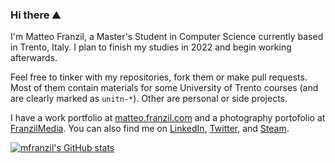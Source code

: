 ### Hi there ⛰

I'm Matteo Franzil, a Master's Student in Computer Science currently based in Trento, Italy. I plan to finish my studies in 2022 and begin working afterwards.

Feel free to tinker with my repositories, fork them or make pull requests. Most of them contain materials for some University of Trento courses (and are clearly marked as `unitn-*`). Other are personal or side projects.

I have a work portfolio at [matteo.franzil.com](https://matteo.franzil.com/) and a photography portofolio at [FranzilMedia](https://www.franzilmedia.com/matteo-franzil/). You can also find me on [LinkedIn](https://www.linkedin.com/in/matteo-franzil-20823414b/), [Twitter](https://twitter.com/qwilava), and [Steam](https://steamcommunity.com/id/qwilava). 




<!--
**mfranzil/mfranzil** is a ✨ _special_ ✨ repository because its `README.md` (this file) appears on your GitHub profile.

Here are some ideas to get you started:

- 🔭 I’m currently working on ...
- 🌱 I’m currently learning ...
- 👯 I’m looking to collaborate on ...
- 🤔 I’m looking for help with ...
- 💬 Ask me about ...
- 📫 How to reach me: ...
- 😄 Pronouns: ...
- ⚡ Fun fact: ...
-->

[![mfranzil's GitHub stats](https://github-readme-stats.vercel.app/api?username=mfranzil)](https://github.com/anuraghazra/github-mfranzil-stats)
